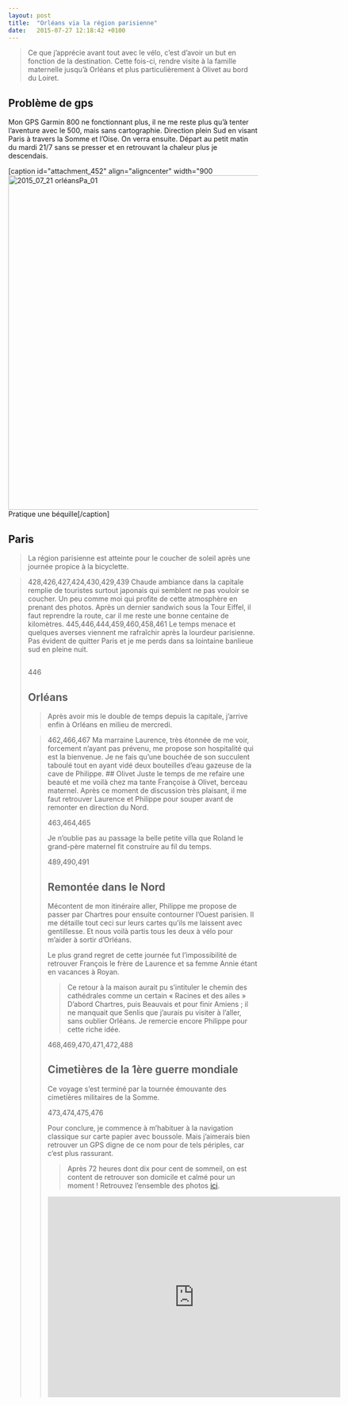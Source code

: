 ```yaml
---
layout: post
title:  "Orléans via la région parisienne"
date:   2015-07-27 12:18:42 +0100
---
```

> Ce que j’apprécie avant tout avec le vélo, c’est d’avoir un but en fonction de la destination.
Cette fois-ci, rendre visite à la famille maternelle jusqu’à Orléans et plus particulièrement à Olivet au bord du Loiret.

## Problème de gps
Mon GPS Garmin 800 ne fonctionnant plus, il ne me reste plus qu’à tenter l’aventure avec le 500, mais sans cartographie.
Direction plein Sud en visant Paris à travers la Somme et l’Oise. On verra ensuite.
Départ au petit matin du mardi 21/7 sans se presser et en retrouvant la chaleur plus je descendais.


[caption id="attachment_452" align="aligncenter" width="900<a href="http://twomoulins.fr/wp-content/uploads/2015/07/2015_07_21-orléansPa_011.jpg"><img class="wp-image-452 size-large" src="http://twomoulins.fr/wp-content/uploads/2015/07/2015_07_21-orléansPa_011-1024x768.jpg" alt="2015_07_21 orléansPa_01" width="900" height="675" /></a> Pratique une béquille[/caption]
## Paris
> La région parisienne est atteinte pour le coucher de soleil après une journée propice à la bicyclette.

<blockquote>428,426,427,424,430,429,439
Chaude ambiance dans la capitale remplie de touristes surtout japonais qui semblent ne pas vouloir se coucher.
Un peu comme moi qui profite de cette atmosphère en prenant des photos.
Après un dernier sandwich sous la Tour Eiffel, il faut reprendre la route, car il me reste une bonne centaine de kilomètres.
445,446,444,459,460,458,461
Le temps menace et quelques averses viennent me rafraîchir après la lourdeur parisienne.
Pas évident de quitter Paris et je me perds dans sa lointaine banlieue sud en pleine nuit.

## 
446
## Orléans
> Après avoir mis le double de temps depuis la capitale, j’arrive enfin à Orléans en milieu de mercredi.

<blockquote>462,466,467
Ma marraine Laurence, très étonnée de me voir, forcement n’ayant pas prévenu, me propose son hospitalité qui est la bienvenue.
Je ne fais qu’une bouchée de son succulent taboulé tout en ayant vidé deux bouteilles d’eau gazeuse de la cave de Philippe.
## Olivet
Juste le temps de me refaire une beauté et me voilà chez ma tante Françoise à Olivet, berceau maternel.
Après ce moment de discussion très plaisant, il me faut retrouver Laurence et Philippe pour souper avant de remonter en direction du Nord.

463,464,465

Je n’oublie pas au passage la belle petite villa que Roland le grand-père maternel fit construire au fil du temps.

489,490,491
## Remontée dans le Nord
Mécontent de mon itinéraire aller, Philippe me propose de passer par Chartres pour ensuite contourner l’Ouest parisien.
Il me détaille tout ceci sur leurs cartes qu’ils me laissent avec gentillesse.
Et nous voilà partis tous les deux à vélo pour m’aider à sortir d’Orléans.

Le plus grand regret de cette journée fut l’impossibilité de retrouver François le frère de Laurence et sa femme Annie étant en vacances à Royan.
> Ce retour à la maison aurait pu s’intituler le chemin des cathédrales comme un certain « Racines et des ailes »
D’abord Chartres, puis Beauvais et pour finir Amiens ; il ne manquait que Senlis que j’aurais pu visiter à l’aller, sans oublier Orléans.
Je remercie encore Philippe pour cette riche idée.

468,469,470,471,472,488
## Cimetières de la 1ère guerre mondiale
Ce voyage s’est terminé par la tournée émouvante des cimetières militaires de la Somme.

473,474,475,476

Pour conclure, je commence à m’habituer à la navigation classique sur carte papier avec boussole.
Mais j’aimerais bien retrouver un GPS digne de ce nom pour de tels périples, car c’est plus rassurant.
> Après 72 heures dont dix pour cent de sommeil, on est content de retrouver son domicile et calmé pour un moment !
Retrouvez l’ensemble des photos <a href="http://adobe.ly/1HSvSfv">ici</a>.

<center><iframe src="https://www.strava.com/activities/353910358/embed/cfd20dfb57ca459a3b68d30a6c4c36a5a271dc7e" width="590" height="405" frameborder="0" scrolling="no" data-mce-fragment="1"></iframe></center>